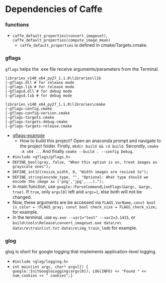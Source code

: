# Dependencies of Caffe
### functions
+ `caffe_default_properties(convert_imageset)`, `caffe_default_properties(compute_image_mean)`
    + `caffe_default_properties` is defined in cmake/Targets.cmake.
### gflags
`gflags` helps the .exe file receive arguments/parameters from the Terminal.

```
libraries_v140_x64_py27_1.1.0\libraries\lib
|-gflags.dll # for release mode
|-gflags.lib # for release mode
|-gflagsd.dll # for debug mode
|-gflagsd.lib # for debug mode

libraries_v140_x64_py27_1.1.0\libraries\cmake
|-gflags-config.cmake
|-gflags-config-version.cmake
|-gflags-targets.cmake
|-gflags-targets-debug.cmake
|-gflags-targets-release.cmake
```
+ [gflags-example](2-gflags-example)
    + How to build this project? Open an anaconda prompt and navigate to the project folder. Firstly, `mkdir build && cd build`. Secondly, `cmake -A x64 ..`. And finally `cmake --build . --config Debug`.
+ `#include <gflags/gflags.h>`
+ `DEFINE_bool(gray, false, "When this option is on, treat images as grayscale ones");`
+ `DEFINE_int32(resize_width, 0, "Width images are resized to");`
+ `DEFINE_string(encode_type, "", "Optional: What type should we encode the image as ('png','jpg',...).");`
+ In main function, use `google::ParseCommandLineFlags(&argc, &argv, true)`. If `true`, only `argv[0]` left and `argc=1`, else both will not be changed.
+ Now, these arguments are be accessed via `FLAGS_VarName`, `const bool is_color = !FLAGS_gray; const bool check_size = FLAGS_check_size;` for example.
+ In the terminal, use `my.exe --var1="test" --var2=3.1415`, or `build\tools\Release\convert_imageset.exe data\re\ data\re\trainlist.txt data\re\img_train_lmdb` for example.
### glog
glog is short for google logging that implements application-level logging.
+ `#include <glog/logging.h>`
+ `int main(int argc, char* argv[]) { google::InitGoogleLogging(argv[0]); LOG(INFO) << "Found " << num_cookies << " cookies";}`